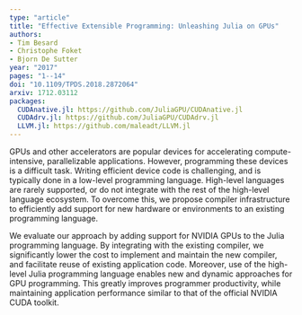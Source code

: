 ```yaml
---
type: "article"
title: "Effective Extensible Programming: Unleashing Julia on GPUs"
authors:
- Tim Besard
- Christophe Foket
- Bjorn De Sutter
year: "2017"
pages: "1--14"
doi: "10.1109/TPDS.2018.2872064"
arxiv: 1712.03112
packages:
  CUDAnative.jl: https://github.com/JuliaGPU/CUDAnative.jl
  CUDAdrv.jl: https://github.com/JuliaGPU/CUDAdrv.jl
  LLVM.jl: https://github.com/maleadt/LLVM.jl
---
```

GPUs and other accelerators are popular devices for accelerating
compute-intensive, parallelizable applications. However, programming these
devices is a difficult task. Writing efficient device code is challenging, and
is typically done in a low-level programming language. High-level languages are
rarely supported, or do not integrate with the rest of the high-level language
ecosystem. To overcome this, we propose compiler infrastructure to efficiently
add support for new hardware or environments to an existing programming
language.

We evaluate our approach by adding support for NVIDIA GPUs to the Julia
programming language. By integrating with the existing compiler, we
significantly lower the cost to implement and maintain the new compiler, and
facilitate reuse of existing application code. Moreover, use of the high-level
Julia programming language enables new and dynamic approaches for GPU
programming. This greatly improves programmer productivity, while maintaining
application performance similar to that of the official NVIDIA CUDA toolkit.
